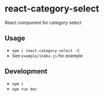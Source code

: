 # react-category-select
React component for category select

## Usage

 - `npm i react-category-select -S`
 - See `example/index.js` for example

## Development

 - `npm i`
 - `npm run dev`